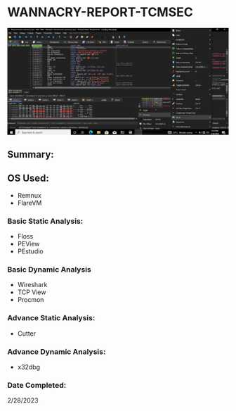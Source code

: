 # WANNACRY-REPORT-TCMSEC
<img src="x32dbg_pic.png">

## Summary:

## OS Used:
- Remnux
- FlareVM

### Basic Static Analysis:
 - Floss
 - PEView 
 - PEstudio
 
### Basic Dynamic Analysis
- Wireshark
- TCP View
- Procmon

### Advance Static Analysis:
- Cutter

### Advance Dynamic Analysis:
- x32dbg

### Date Completed:
2/28/2023
 
